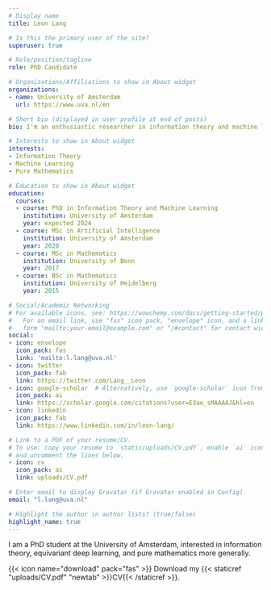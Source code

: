 ```yaml
---
# Display name
title: Leon Lang

# Is this the primary user of the site?
superuser: true

# Role/position/tagline
role: PhD Candidate

# Organizations/Affiliations to show in About widget
organizations:
- name: University of Amsterdam
  url: https://www.uva.nl/en

# Short bio (displayed in user profile at end of posts)
bio: I'm an enthusiastic researcher in information theory and machine learning

# Interests to show in About widget
interests:
- Information Theory
- Machine Learning
- Pure Mathematics

# Education to show in About widget
education:
  courses:
  - course: PhD in Information Theory and Machine Learning
    institution: University of Amsterdam
    year: expected 2024
  - course: MSc in Artificial Intelligence
    institution: University of Amsterdam
    year: 2020
  - course: MSc in Mathematics
    institution: University of Bonn
    year: 2017
  - course: BSc in Mathematics
    institution: University of Heidelberg
    year: 2015

# Social/Academic Networking
# For available icons, see: https://wowchemy.com/docs/getting-started/page-builder/#icons
#   For an email link, use "fas" icon pack, "envelope" icon, and a link in the
#   form "mailto:your-email@example.com" or "/#contact" for contact widget.
social:
- icon: envelope
  icon_pack: fas
  link: 'mailto:l.lang@uva.nl'
- icon: twitter
  icon_pack: fab
  link: https://twitter.com/Lang__Leon
- icon: google-scholar  # Alternatively, use `google-scholar` icon from `ai` icon pack
  icon_pack: ai
  link: https://scholar.google.com/citations?user=E3ae_sMAAAAJ&hl=en
- icon: linkedin
  icon_pack: fab
  link: https://www.linkedin.com/in/leon-lang/

# Link to a PDF of your resume/CV.
# To use: copy your resume to `static/uploads/CV.pdf`, enable `ai` icons in `params.toml`, 
# and uncomment the lines below.
- icon: cv
  icon_pack: ai
  link: uploads/CV.pdf

# Enter email to display Gravatar (if Gravatar enabled in Config)
email: "l.lang@uva.nl"

# Highlight the author in author lists? (true/false)
highlight_name: true
---
```


I am a PhD student at the University of Amsterdam, interested in information theory, equivariant deep learning, and pure mathematics more generally.

{{< icon name="download" pack="fas" >}} Download my {{< staticref "uploads/CV.pdf" "newtab" >}}CV{{< /staticref >}}.
